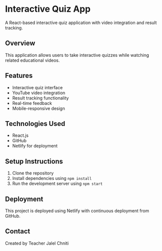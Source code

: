 # Interactive Quiz App

A React-based interactive quiz application with video integration and result tracking.

## Overview
This application allows users to take interactive quizzes while watching related educational videos.

## Features
- Interactive quiz interface
- YouTube video integration
- Result tracking functionality
- Real-time feedback
- Mobile-responsive design

## Technologies Used
- React.js
- GitHub
- Netlify for deployment

## Setup Instructions
1. Clone the repository
2. Install dependencies using `npm install`
3. Run the development server using `npm start`

## Deployment
This project is deployed using Netlify with continuous deployment from GitHub.

## Contact
Created by Teacher Jalel Chniti
